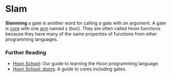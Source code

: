 # Slam

 **Slamming** a gate is another word for calling a gate with an argument. A gate is [core](urbit-docs/glossary/core) with one [arm](urbit-docs/glossary/arm) named `$` (buc). They are often called Hoon functions because they have many of the same properties of functions from other programming languages.

### Further Reading

- [Hoon School](urbit-docs/courses/hoon-school/): Our guide to learning the Hoon programming language.
- [Hoon School: doors](urbit-docs/courses/hoon-school/K-doors): A guide to cores including gates.
